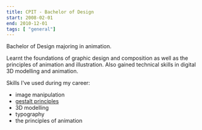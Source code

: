 ```yaml
---
title: CPIT - Bachelor of Design
start: 2008-02-01
end: 2010-12-01
tags: [ "general"]
---
```

Bachelor of Design majoring in animation.

Learnt the foundations of graphic design and composition as well as the principles of animation and illustration.
Also gained technical skills in digital 3D modelling and animation.

Skills I've used during my career:

- image manipulation
- <a href="https://careerfoundry.com/en/blog/ui-design/what-are-gestalt-principles/">gestalt principles</a>
- 3D modelling
- typography
- the principles of animation
